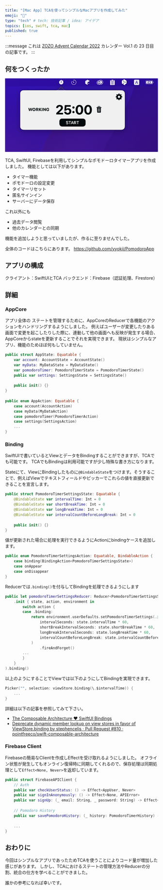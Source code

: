 ```yaml
---
title: "[Mac App] TCAを使ってシンプルなMacアプリを作成してみた"
emoji: "🍅"
type: "tech" # tech: 技術記事 / idea: アイデア
topics: [ios, swift, tca, mac]
published: true
---
```


:::message 
これは [ZOZO Advent Calendar 2022](https://qiita.com/advent-calendar/2022/zozo) カレンダー Vol.1 の 23 日目の記事です。
:::

## 何をつくったか

![pomodoro app](/images/pomodoro-mac-app.png)

TCA, SwiftUI, Firebaseを利用してシンプルなポモドーロタイマーアプリを作成しました。
機能としては以下があります。

* タイマー機能
* ポモドーロの設定変更
* タイマーリセット
* 匿名サインイン
* サーバーにデータ保存

これ以外にも

* 過去データ閲覧
* 他のカレンダーとの同期

機能を追加しようと思っていましたが、作るに至りませんでした。

全体のコードはこちらにあります。
https://github.com/yyokii/PomodoroApp

## アプリの構成

クライアント：SwiftUIとTCA
バックエンド：Firebase（認証処理、Firestore）

## 詳細

### AppCore

アプリ全体の ステートを管理するために、AppCoreのReducerで各機能のアクションをハンドリングするようにしました。
例えばユーザーが変更したりある画面で変更を起こしたりした際に、連動して他の画面へも反映が発生する場合、AppCoreからstateを更新することでそれを実現できます。
現状はシンプルなアプリ、機能のためほぼ何もしていません。

```swift
public struct AppState: Equatable {
    var account: AccountState = AccountState()
    var myData: MyDataState = MyDataState()
    var pomodoroTimer: PomodoroTimerState = PomodoroTimerState()
    public var settings: SettingsState = SettingsState()

    public init() {}
}

public enum AppAction: Equatable {
    case account(AccountAction)
    case myData(MyDataAction)
    case pomodoroTimer(PomodoroTimerAction)
    case settings(SettingsAction)
    ...
}
```

### Binding

SwiftUIで書いているとViewとデータをBindingすることができますが、TCAでも可能です。
TCAでもBindingは利用可能ですが少し特殊な書き方になります。

Stateにて、ViewにBindingしたものに`@BindableState`をつけます。そうすることで、例えばViewでテキストフィールドやピッカーでこれらの値を直接更新できることを宣言します。

```swift
public struct PomodoroTimerSettingsState: Equatable {
    @BindableState var intervalTime: Int = 0
    @BindableState var shortBreakTime: Int = 0
    @BindableState var longBreakTime: Int = 0
    @BindableState var intervalCountBeforeLongBreak: Int = 0

    public init() {}
}
```

値が更新された場合に処理を実行できるようにActionにbindingケースを追加します。

```swift
public enum PomodoroTimerSettingsAction: Equatable, BindableAction {
    case binding(BindingAction<PomodoroTimerSettingsState>)
    case onAppear
    case onDisappear
}
```

Reducerでは`.binding()`を付与してBindingを処理できるようにします

```swift
public let pomodoroTimerSettingsReducer: Reducer<PomodoroTimerSettingsState, PomodoroTimerSettingsAction, PomodoroTimerSettingsEnvironment> = .combine(
    .init { state, action, environment in
        switch action {
        case .binding:
            return environment.userDefaults.setPomodoroTimerSettings(.init(
                intervalSeconds: state.intervalTime * 60,
                shortBreakIntervalSeconds: state.shortBreakTime * 60,
                longBreakIntervalSeconds: state.longBreakTime * 60,
                intervalCountBeforeLongBreak: state.intervalCountBeforeLongBreak)
            )
                .fireAndForget()
        ...
        }
    }
).binding()
```

以上のようにすることでViewでは以下のようにしてBindingを実現できます。

```swift
Picker("", selection: viewStore.binding(\.$intervalTime)) {
    ...
}
```

詳細は以下の記事を参照してみて下さい。

* [The Composable Architecture ❤️ SwiftUI Bindings](https://www.pointfree.co/blog/posts/63-the-composable-architecture-%EF%B8%8F-swiftui-bindings)
* [Deprecate dynamic member lookup on view stores in favor of ViewStore.binding by stephencelis · Pull Request #810 · pointfreeco/swift-composable-architecture](https://github.com/pointfreeco/swift-composable-architecture/pull/810)

### Firebase Client

Firebaseの簡易なClientを作成しEffectを受け取れるようにしました。
オフライン状態が発生してもオンライン復帰時に同期してくれるので、保存処理は同期処理として`Effect<None, Never>`を返却しています。

```swift
public struct FirebaseAPIClient {
    // Auth
    public var checkUserStatus: () -> Effect<AppUser, Never>
    public var signInAnonymously: () -> Effect<None, APIError>
    public var signUp: (_ email: String, _ password: String) -> Effect<None, APIError>

    // Pomodoro History
    public var savePomodoroHistory: (_ history: PomodoroTimerHistory) -> Effect<None, Never>
    
    ...
}
```



## おわりに

今回はシンプルなアプリであったためTCAを使うことによりコード量が増加した感じがあります。
しかし、TCAにおけるステートの管理方法やReducerの分割、統合の仕方を学べることができました。

誰かの参考になれば幸いです。
